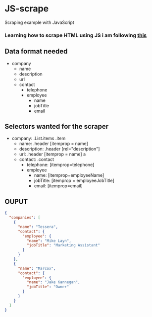 # JS-scrape
Scraping example with JavaScript

### Learning how to scrape HTML using JS i am following [this](https://medium.com/data-scraper-tips-tricks/scraping-data-with-javascript-in-3-minutes-8a7cf8275b31)


## Data format needed
- company
  - name
  - description
  - url
  - contact
    - telephone
    - employee
        - name
        - jobTitle
        - email

## Selectors wanted for the scraper
- company: .List.items .item
  - name:  .header [itemprop = name]
  - description: .header [rel="description"]
  - url: .header [itemprop = name] a
  - contact: .contact
    - telephone: [itemprop=telephone]
    - employee
        - name: [itemprop=employeeName]
        - jobTitle: [itemprop = employeeJobTitle]
        - email: [itemprop=email]
## OUPUT
```JSON
{
  "companies": [
    {
      "name": "Tessera",
      "contact": {
        "employee": {
          "name": "Mike Layn",
          "jobTitle": "Marketing Assistant"
        }
      }
    },
    {
      "name": "Marcox",
      "contact": {
        "employee": {
          "name": "Jake Kannegan",
          "jobTitle": "Owner"
        }
      }
    }
  ]
}
```
